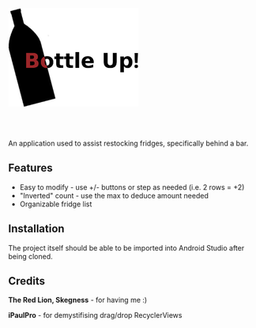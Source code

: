 
<img src="bottleupbanner.png" alt="Bottle up logo" height="200px"/>

<br></br>

An application used to assist restocking fridges, specifically behind a bar.

## Features

* Easy to modify - use +/- buttons or step as needed (i.e. 2 rows = +2)
* "Inverted" count - use the max to deduce amount needed
* Organizable fridge list

## Installation
The project itself should be able to be imported into Android Studio after being cloned.



## Credits

**The Red Lion, Skegness** - for having me :)

**iPaulPro** - for demystifising drag/drop RecyclerViews
